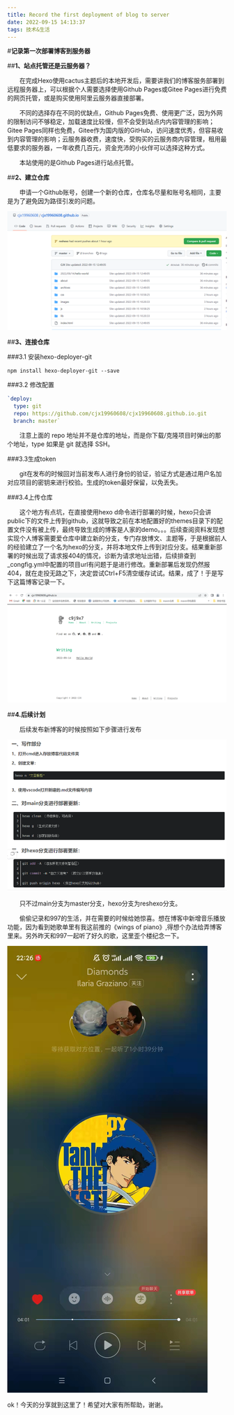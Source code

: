 ```yaml
---
title: Record the first deployment of blog to server
date: 2022-09-15 14:13:37
tags: 技术&生活
---
```


#**记录第一次部署博客到服务器**

##**1、站点托管还是云服务器？**

&emsp;&emsp;在完成Hexo使用cactus主题后的本地开发后，需要讲我们的博客服务部署到远程服务器上，可以根据个人需要选择使用Github Pages或Gitee Pages进行免费的网页托管，或是购买使用阿里云服务器直接部署。

&emsp;&emsp;不同的选择存在不同的优缺点，Github Pages免费、使用更广泛，因为外网的限制访问不够稳定，加载速度比较慢，但不会受到站点内内容管理的影响；Gitee Pages同样也免费，Gitee作为国内版的GitHub，访问速度优秀，但容易收到内容管理的影响；云服务器收费，速度快，受购买的云服务商内容管理，租用最低要求的服务器，一年收费几百元，资金充沛的小伙伴可以选择这种方式。

&emsp;&emsp;本站使用的是Github Pages进行站点托管。

##**2、建立仓库**

&emsp;&emsp;申请一个Github账号，创建一个新的仓库，仓库名尽量和账号名相同，主要是为了避免因为路径引发的问题。

![image-20220915132529356](./Recordthefirstdeploymentofblogtoserver/image-20220915132529356.png)

##**3、连接仓库**

###3.1 安装hexo-deployer-git

```linux
npm install hexo-deployer-git --save
```

###3.2 修改配置

```yml
`deploy:
  type: git
  repo: https://github.com/cjx19960608/cjx19960608.github.io.git 
  branch: master`
```

&emsp;&emsp;注意上面的 repo 地址并不是仓库的地址，而是你下载/克隆项目时弹出的那个地址，type 如果是 git 就选择 SSH。

###3.3生成token

&emsp;&emsp;git在发布的时候回对当前发布人进行身份的验证，验证方式是通过用户名加对应项目的密钥来进行校验。生成的token最好保留，以免丢失。

###3.4上传仓库

&emsp;&emsp;这个地方有点坑，在直接使用hexo d命令进行部署的时候，hexo只会讲public下的文件上传到github，这就导致之前在本地配置好的themes目录下的配置文件没有被上传，最终导致生成的博客是人家的demo。。。后续查阅资料发现想实现个人博客需要爱仓库中建立新的分支，专门存放博文、主题等，于是根据前人的经验建立了一个名为hexo的分支，并将本地文件上传到对应分支。结果重新部署的时候出现了请求报404的情况，诊断为请求地址出错，后续排查到_congfig.yml中配置的项目url有问题于是进行修改。重新部署后发现仍然报404，就在走投无路之下，决定尝试Ctrl+F5清空缓存试试。结果，成了！于是写下这篇博客记录一下。

![image-20220915134319840](./Recordthefirstdeploymentofblogtoserver/image-20220915134319840.png)

##**4.后续计划**

&emsp;&emsp;后续发布新博客的时候按照如下步骤进行发布

![image-20220915134718841](./Recordthefirstdeploymentofblogtoserver/image-20220915134718841.png)

&emsp;&emsp;只不过main分支为master分支，hexo分支为reshexo分支。

&emsp;&emsp;偷偷记录和997的生活，并在需要的时候给她惊喜。想在博客中新增音乐播放功能，因为看到她歌单里有我这前推的《wings of piano》,得想个办法给弄博客里来。另外昨天和997一起听了好久的歌，这里歪个楼纪念一下。

![image-20220915135057503](./Recordthefirstdeploymentofblogtoserver/image-20220915135057503.png)

ok！今天的分享就到这里了！希望对大家有所帮助，谢谢。



